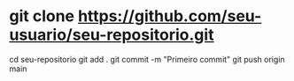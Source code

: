 # git clone https://github.com/seu-usuario/seu-repositorio.git
cd seu-repositorio
git add .
git commit -m "Primeiro commit"
git push origin main
